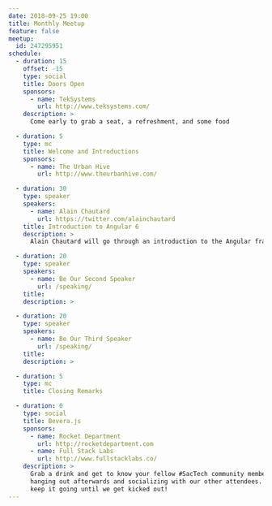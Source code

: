 ```yaml
---
date: 2018-09-25 19:00
title: Monthly Meetup
feature: false
meetup:
  id: 247295951
schedule:
  - duration: 15
    offset: -15
    type: social
    title: Doors Open
    sponsors:
      - name: TekSystems
        url: http://www.teksystems.com/
    description: >
      Come early to grab a seat, a refreshment, and some food

  - duration: 5
    type: mc
    title: Welcome and Introductions
    sponsors:
      - name: The Urban Hive
        url: http://www.theurbanhive.com/

  - duration: 30
    type: speaker
    speakers:
      - name: Alain Chautard
        url: https://twitter.com/alainchautard
    title: Introduction to Angular 6
    description: >
      Alain Chautard will go through an introduction to the Angular framework. If you don't know anything about Angular, that's a perfect opportunity to learn all of the basics and get you started with the framework! Alain will talk about TypeScript, components, services, pipes, and how to work with Angular CLI through live coding.

  - duration: 20
    type: speaker
    speakers:
      - name: Be Our Second Speaker
        url: /speaking/
    title:
    description: >

  - duration: 20
    type: speaker
    speakers:
      - name: Be Our Third Speaker
        url: /speaking/
    title:
    description: >

  - duration: 5
    type: mc
    title: Closing Remarks

  - duration: 0
    type: social
    title: Bevera.js
    sponsors:
      - name: Rocket Department
        url: http://rocketdepartment.com
      - name: Full Stack Labs
        url: http://www.fullstacklabs.co/
    description: >
      Grab a drink and get to know your fellow #SacTech community members by
      hanging out afterwards and socializing with our other attendees. We'll
      keep it going until we get kicked out!
---
```

